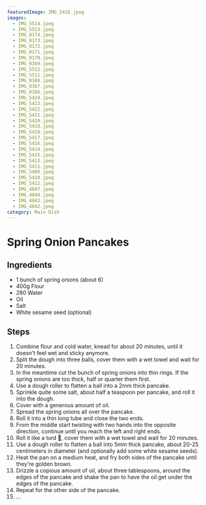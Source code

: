 ```yaml
---
featuredImage: IMG_5416.jpeg
images:
  - IMG_5514.jpeg
  - IMG_5513.jpeg
  - IMG_0174.jpeg
  - IMG_0173.jpeg
  - IMG_0172.jpeg
  - IMG_0171.jpeg
  - IMG_0170.jpeg
  - IMG_0169.jpeg
  - IMG_5512.jpeg
  - IMG_5511.jpeg
  - IMG_0168.jpeg
  - IMG_0167.jpeg
  - IMG_0166.jpeg
  - IMG_5424.jpeg
  - IMG_5423.jpeg
  - IMG_5422.jpeg
  - IMG_5421.jpeg
  - IMG_5420.jpeg
  - IMG_5419.jpeg
  - IMG_5418.jpeg
  - IMG_5417.jpeg
  - IMG_5416.jpeg
  - IMG_5414.jpeg
  - IMG_5415.jpeg
  - IMG_5413.jpeg
  - IMG_5411.jpeg
  - IMG_5409.jpeg
  - IMG_5410.jpeg
  - IMG_5412.jpeg
  - IMG_4847.jpeg
  - IMG_4844.jpeg
  - IMG_4843.jpeg
  - IMG_4842.jpeg
category: Main Dish
---
```


# Spring Onion Pancakes

## Ingredients

- 1 bunch of spring onions (about 6)
- 400g Flour
- 280 Water
- Oil
- Salt
- White sesame seed (optional)

## Steps

1. Combine flour and cold water, knead for about 20 minutes, until it doesn't feel wet and sticky anymore.
1. Split the dough into three balls, cover them with a wet towel and wait for 20 minutes.
1. In the meantime cut the bunch of spring onions into thin rings. If the spring onions are too thick, half or quarter them first.
1. Use a dough roller to flatten a ball into a 2mm thick pancake.
1. Sprinkle quite some salt, about half a teaspoon per pancake, and roll it into the dough.
1. Cover with a generous amount of oil.
1. Spread the spring onions all over the pancake.
1. Roll it into a thin long tube and close the two ends.
1. From the middle start twisting with two hands into the opposite direction, continue until you reach the left and right ends.
1. Roll it like a turd 💩, cover them with a wet towel and wait for 20 minutes.
1. Use a dough roller to flatten a ball into 5mm thick pancake, about 20-25 centimeters in diameter (and optionally add some white sesame seeds).
1. Heat the pan on a medium heat, and fry both sides of the pancake until they're golden brown.
1. Drizzle a copious amount of oil, about three tablespoons, around the edges of the pancake and shake the pan to have the oil get under the edges of the pancake.
1. Repeat for the other side of the pancake.
1. ...
